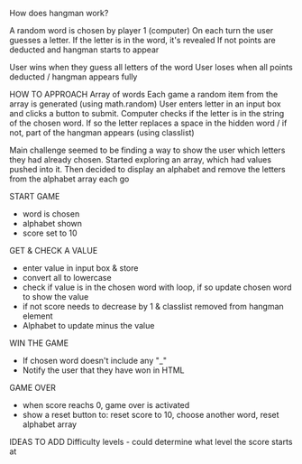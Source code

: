 How does hangman work?

A random word is chosen by player 1 (computer)
On each turn the user guesses a letter. If the letter is in the word, it's revealed
If not points are deducted and hangman starts to appear

User wins when they guess all letters of the word
User loses when all points deducted / hangman appears fully

HOW TO APPROACH
Array of words
Each game a random item from the array is generated (using math.random)
User enters letter in an input box and clicks a button to submit.
Computer checks if the letter is in the string of the chosen word.
If so the letter replaces a space in the hidden word /
if not, part of the hangman appears (using classlist)

Main challenge seemed to be finding a way to show the user which letters they had already chosen.
Started exploring an array, which had values pushed into it.
Then decided to display an alphabet and remove the letters from the alphabet array each go

START GAME

- word is chosen
- alphabet shown
- score set to 10

GET & CHECK A VALUE

- enter value in input box & store
- convert all to lowercase
- check if value is in the chosen word with loop, if so update chosen word to show the value
- if not score needs to decrease by 1 & classlist removed from hangman element
- Alphabet to update minus the value

WIN THE GAME

- If chosen word doesn't include any "\_"
- Notify the user that they have won in HTML

GAME OVER

- when score reachs 0, game over is activated
- show a reset button to: reset score to 10, choose another word, reset alphabet array

IDEAS TO ADD
Difficulty levels - could determine what level the score starts at
